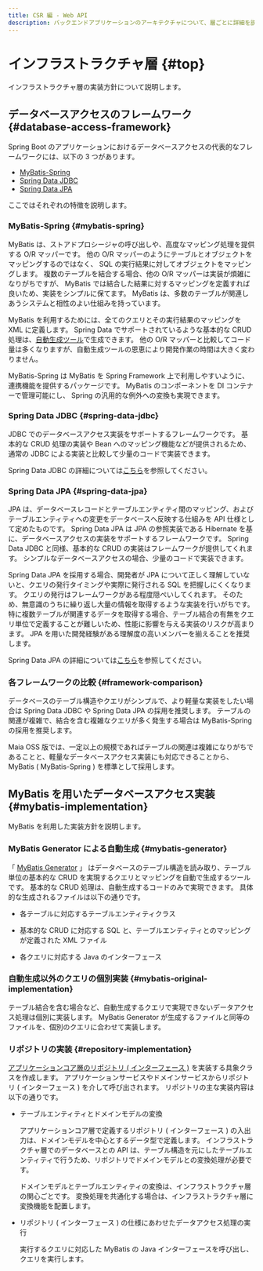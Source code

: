 ```yaml
---
title: CSR 編 - Web API
description: バックエンドアプリケーションのアーキテクチャについて、層ごとに詳細を説明します。
---
```


# インフラストラクチャ層 {#top}

インフラストラクチャ層の実装方針について説明します。

## データベースアクセスのフレームワーク {#database-access-framework}

Spring Boot のアプリケーションにおけるデータベースアクセスの代表的なフレームワークには、以下の 3 つがあります。

- [MyBatis-Spring](#mybatis-spring)
- [Spring Data JDBC](#spring-data-jdbc)
- [Spring Data JPA](#spring-data-jpa)

ここではそれぞれの特徴を説明します。

### MyBatis-Spring {#mybatis-spring}

MyBatis は、ストアドプロシージャの呼び出しや、高度なマッピング処理を提供する O/R マッパーです。
他の O/R マッパーのようにテーブルとオブジェクトをマッピングするのではなく、 SQL の実行結果に対してオブジェクトをマッピングします。
複数のテーブルを結合する場合、他の O/R マッパーは実装が煩雑になりがちですが、 MyBatis では結合した結果に対するマッピングを定義すれば良いため、実装をシンプルに保てます。
MyBatis は、多数のテーブルが関連しあうシステムと相性のよい仕組みを持っています。

MyBatis を利用するためには、全てのクエリとその実行結果のマッピングを XML に定義します。
Spring Data でサポートされているような基本的な CRUD 処理は、[自動生成ツール](https://mybatis.org/generator/)で生成できます。
他の O/R マッパーと比較してコード量は多くなりますが、自動生成ツールの恩恵により開発作業の時間は大きく変わりません。

MyBatis-Spring は MyBatis を Spring Framework 上で利用しやすいように、連携機能を提供するパッケージです。
MyBatis のコンポーネントを DI コンテナーで管理可能にし、 Spring の汎用的な例外への変換も実現できます。

### Spring Data JDBC {#spring-data-jdbc}

JDBC でのデータベースアクセス実装をサポートするフレームワークです。
基本的な CRUD 処理の実装や Bean へのマッピング機能などが提供されるため、通常の JDBC による実装と比較して少量のコードで実装できます。

Spring Data JDBC の詳細については[こちら](https://spring.pleiades.io/projects/spring-data-jdbc)を参照してください。

### Spring Data JPA {#spring-data-jpa}

JPA は、データベースレコードとテーブルエンティティ間のマッピング、およびテーブルエンティティへの変更をデータベースへ反映する仕組みを API 仕様として定めたものです。
Spring Data JPA は JPA の参照実装である Hibernate を基に、データベースアクセスの実装をサポートするフレームワークです。
Spring Data JDBC と同様、基本的な CRUD の実装はフレームワークが提供してくれます。
シンプルなデータベースアクセスの場合、少量のコードで実装できます。

Spring Data JPA を採用する場合、開発者が JPA について正しく理解していないと、クエリの発行タイミングや実際に発行される SQL を把握しにくくなります。
クエリの発行はフレームワークがある程度隠ぺいしてくれます。
そのため、無意識のうちに繰り返し大量の情報を取得するような実装を行いがちです。
特に複数テーブルが関連するデータを取得する場合、テーブル結合の有無をクエリ単位で定義することが難しいため、性能に影響を与える実装のリスクが高まります。
JPA を用いた開発経験がある理解度の高いメンバーを揃えることを推奨します。

Spring Data JPA の詳細については[こちら](https://spring.pleiades.io/projects/spring-data-jpa)を参照してください。

### 各フレームワークの比較 {#framework-comparison}

データベースのテーブル構造やクエリがシンプルで、より軽量な実装をしたい場合は Spring Data JDBC や Spring Data JPA の採用を推奨します。
テーブルの関連が複雑で、結合を含む複雑なクエリが多く発生する場合は MyBatis-Spring の採用を推奨します。

Maia OSS 版では、一定以上の規模であればテーブルの関連は複雑になりがちであることと、軽量なデータベースアクセス実装にも対応できることから、 MyBatis ( MyBatis-Spring ) を標準として採用します。

## MyBatis を用いたデータベースアクセス実装 {#mybatis-implementation}

MyBatis を利用した実装方針を説明します。

### MyBatis Generator による自動生成 {#mybatis-generator}

「 [MyBatis Generator](https://mybatis.org/generator/) 」 はデータベースのテーブル構造を読み取り、テーブル単位の基本的な CRUD を実現するクエリとマッピングを自動で生成するツールです。
基本的な CRUD 処理は、自動生成するコードのみで実現できます。
具体的な生成されるファイルは以下の通りです。

- 各テーブルに対応するテーブルエンティティクラス

- 基本的な CRUD に対応する SQL と、テーブルエンティティとのマッピングが定義された XML ファイル

- 各クエリに対応する Java のインターフェース

### 自動生成以外のクエリの個別実装 {#mybatis-original-implementation}

テーブル結合を含む場合など、自動生成するクエリで実現できないデータアクセス処理は個別に実装します。
MyBatis Generator が生成するファイルと同等のファイルを、個別のクエリに合わせて実装します。

### リポジトリの実装 {#repository-implementation}

[アプリケーションコア層のリポジトリ ( インターフェース )](../csr-architecture-overview.md#application-core) を実装する具象クラスを作成します。
アプリケーションサービスやドメインサービスからリポジトリ ( インターフェース ) を介して呼び出されます。
リポジトリの主な実装内容は以下の通りです。

- テーブルエンティティとドメインモデルの変換

    アプリケーションコア層で定義するリポジトリ ( インターフェース ) の入出力は、ドメインモデルを中心とするデータ型で定義します。
    インフラストラクチャ層でのデータベースとの API は、テーブル構造を元にしたテーブルエンティティで行うため、リポジトリでドメインモデルとの変換処理が必要です。

    ドメインモデルとテーブルエンティティの変換は、インフラストラクチャ層の関心ごとです。
    変換処理を共通化する場合は、インフラストラクチャ層に変換機能を配置します。

- リポジトリ ( インターフェース ) の仕様にあわせたデータアクセス処理の実行

    実行するクエリに対応した MyBatis の Java インターフェースを呼び出し、クエリを実行します。
